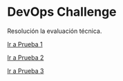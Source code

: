 # DevOps Challenge

Resolución la evaluación técnica.

[Ir a Prueba 1](https://github.com/fedapon/devops-challenge/tree/main/prueba-1)

[Ir a Prueba 2](https://github.com/fedapon/devops-challenge/tree/main/prueba-2)

[Ir a Prueba 3](https://github.com/fedapon/devops-challenge/tree/main/prueba-3)
